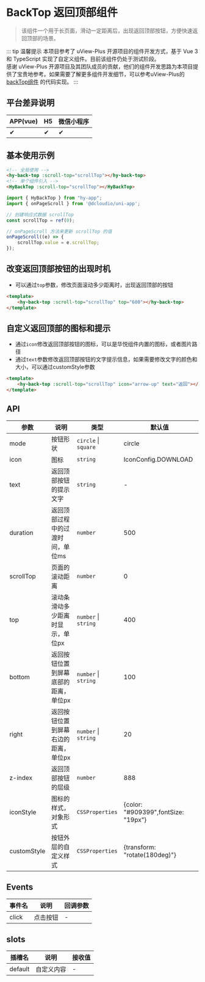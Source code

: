 # BackTop 返回顶部组件
> 该组件一个用于长页面，滑动一定距离后，出现返回顶部按钮，方便快速返回顶部的场景。

::: tip 温馨提示
本项目参考了 uView-Plus 开源项目的组件开发方式，基于 Vue 3 和 TypeScript 实现了自定义组件。目前该组件仍处于测试阶段。<br>
感谢 uView-Plus 开源项目及其团队成员的贡献，他们的组件开发思路为本项目提供了宝贵地参考。如果需要了解更多组件开发细节，可以参考uView-Plus的 [backTop组件](https://uiadmin.net/uview-plus/components/backTop.html) 的代码实现。
:::

## 平台差异说明

| APP(vue) | H5 | 微信小程序 |
|----------|----|-------|
| ✔        | ✔  | ✔     |

## 基本使用示例

```html
<!-- 全局使用 -->
<hy-back-top :scroll-top="scrollTop"></hy-back-top>
<!-- 单个组件引入 -->
<HyBackTop :scroll-top="scrollTop"></HyBackTop>
```
```ts
import { HyBackTop } from "hy-app";
import { onPageScroll } from '@dcloudio/uni-app';

// 创建响应式数据 scrollTop  
const scrollTop = ref(0);

// onPageScroll 方法来更新 scrollTop 的值  
onPageScroll((e) => {
    scrollTop.value = e.scrollTop;
});
```

## 改变返回顶部按钮的出现时机
- 可以通过`top`参数，修改页面滚动多少距离时，出现返回顶部的按钮
```html
<template>
    <hy-back-top :scroll-top="scrollTop" top="600"></hy-back-top>
</template>
```

## 自定义返回顶部的图标和提示
- 通过`icon`修改返回顶部按钮的图标，可以是华悦组件内置的图标，或者图片路径
- 通过`text`参数修改返回顶部按钮的文字提示信息，如果需要修改文字的颜色和大小，可以通过customStyle参数
```html
<template>
    <hy-back-top :scroll-top="scrollTop" icon="arrow-up" text="返回"></hy-back-top>
</template>
```

## API

| 参数          | 说明                  | 类型                   | 默认值                                   |
|-------------|---------------------|----------------------|---------------------------------------|
| mode        | 按钮形状                | `circle` \| `square` | circle                                |
| icon        | 图标                  | `string`             | IconConfig.DOWNLOAD                   |
| text        | 返回顶部按钮的提示文字         | `string`             | -                                     |
| duration    | 返回顶部过程中的过渡时间，单位ms   | `number`             | 500                                   |
| scrollTop   | 页面的滚动距离             | `number`             | 0                                     |
| top         | 滚动条滑动多少距离时显示，单位px   | `number` \| `string` | 400                                   |
| bottom      | 返回按钮位置到屏幕底部的距离，单位px | `number` \| `string` | 100                                   |
| right       | 返回按钮位置到屏幕右边的距离，单位px | `number` \| `string` | 20                                    |
| z-index     | 返回顶部按钮的层级           | `number`             | 888                                   |
| iconStyle   | 图标的样式，对象形式          | `CSSProperties`      | \{color: "#909399",fontSize: "19px"\} |
| customStyle | 按钮外层的自定义样式          | `CSSProperties`      | \{transform: "rotate(180deg)"\}       |

## Events

| 事件名   | 说明   | 回调参数 |
|-------|------|------|
| click | 点击按钮 | -    |

## slots

| 插槽名     | 说明    | 接收值 |
|---------|-------|-----|
| default | 自定义内容 | -   |
